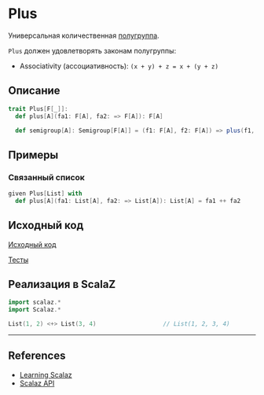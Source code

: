# Plus

Универсальная количественная [полугруппа](../monoid/semigroup). 

`Plus` должен удовлетворять законам полугруппы:
- Associativity (ассоциативность): `(x + y) + z = x + (y + z)`


## Описание

```scala
trait Plus[F[_]]:
  def plus[A](fa1: F[A], fa2: => F[A]): F[A]

  def semigroup[A]: Semigroup[F[A]] = (f1: F[A], f2: F[A]) => plus(f1, f2)
```

## Примеры

### Связанный список

```scala
given Plus[List] with
  def plus[A](fa1: List[A], fa2: => List[A]): List[A] = fa1 ++ fa2
```

## Исходный код

[Исходный код](https://gitflic.ru/project/artemkorsakov/scalabook/blob?file=examples%2Fsrc%2Fmain%2Fscala%2Ftypeclass%2Fmonad%2FPlus.scala&plain=1)

[Тесты](https://gitflic.ru/project/artemkorsakov/scalabook/blob?file=examples%2Fsrc%2Ftest%2Fscala%2Ftypeclass%2Fmonad%2FPlusSuite.scala)


## Реализация в ScalaZ

```scala
import scalaz.*
import Scalaz.*

List(1, 2) <+> List(3, 4)                   // List(1, 2, 3, 4)
```


---

## References

- [Learning Scalaz](http://eed3si9n.com/learning-scalaz/MonadPlus.html)
- [Scalaz API](https://javadoc.io/doc/org.scalaz/scalaz-core_3/7.3.6/scalaz/Plus.html)
